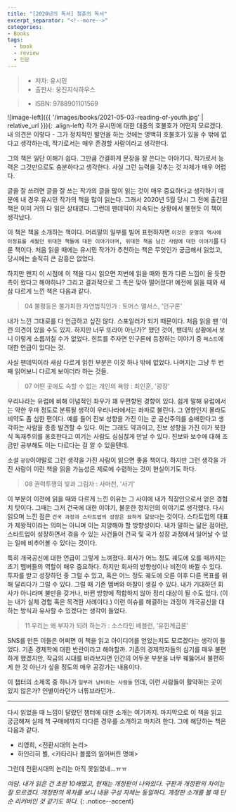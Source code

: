 ```yaml
---
title: "[2020년의 독서] 청춘의 독서"
excerpt_separator: "<!--more-->"
categories:
- Books
tags:
  - book
  - review
  - 인문
---
```


> * 저자: 유시민
> * 출판사: 웅진지식하우스
<!--more-->
> * ISBN: 9788901101569

![image-left]({{ '/images/books/2021-05-03-reading-of-youth.jpg' | relative_url }}){: .align-left} 작가 유시민에 대한 대중의 호불호가 어떤지 모르겠다. 내 의견은 이렇다 - 그가 정치적인 발언을 하는 것에는 명백히 호불호가 있을 수 밖에 없다고 생각하는데, 작가로서는 매우 존경할 사람이라고 생각한다.

그의 책은 일단 이해가 쉽다. 그만큼 간결하게 문장을 잘 쓴다는 이야기다. 작가로서 능력은 그것만으로도 충분하다고 생각한다. 사실 그런 능력을 갖추는 것 자체가 매우 어렵다.

글을 잘 쓰려면 글을 잘 쓰는 작가의 글을 많이 읽는 것이 매우 중요하다고 생각하기 때문에 내 경우 유시민 작가의 책을 많이 읽는다. 그래서 2020년 5월 당시 그 전에 출간된 책은 이미 거의 다 읽은 상태였다. 그런데 팬데믹이 지속되는 상황에서 불현듯 이 책이 생각났다.

이 책은 책을 소개하는 책이다. 머리말의 일부를 빌어 표현하자면 `이것은 문명의 역사에 이정표를 세웠던 위대한 책들에 대한 이야기이며, 위대한 책을 남긴 사람에 대한 이야기`를 다룬 책이다. 처음 읽을 때에는 유시민 작가가 추천하는 책은 무엇인가 궁금해서 읽었고, 당시에는 솔직히 큰 감흥은 없었다.

하지만 왠지 이 시점에 이 책을 다시 읽으면 저번에 읽을 때와 뭔가 다른 느낌이 올 듯한 촉이 왔다고 해야하나? 그리고 결과적으로 그 촉은 맞아 떨어졌다! 예전에 읽을 때와 새삼 다르게 느낀 책은 다음과 같다.

> 04 불평등은 불가피한 자연법칙인가 : 토머스 맬서스, '인구론'

내가 느낀 그대로를 다 언급하고 싶진 않다. 스포일러가 되기 때문이다. 처음 읽을 땐 '이런 의견이 있을 수도 있지. 하지만 너무 또라이 아닌가?' 했던 것이, 팬데믹 상황에서 보니 이렇게 소름끼칠 수가 없었다. 힌트를 주자면 인구론에 등장하는 이야기 중 `페스트`에 대한 언급이 있다는 것.

사실 팬데믹이라 새삼 다르게 읽힌 부분은 이것 하나 밖에 없었다. 나머지는 그냥 두 번째 읽어보니 다르게 보이더라 하는 것들.

> 07 어떤 곳에도 속할 수 없는 개인의 욕망 : 최인훈, '광장'

우리나라는 유럽에 비해 이념적인 좌우가 꽤 우편향된 경향이 있다. 쉽게 말해 유럽에서는 약한 우파 정도로 분류될 생각이 우리나라에서는 좌파로 불린다. 그 영향인지 몰라도 비약도 좀 심한 편이다. 예를 들어 진보 성향을 가진 이는 곧 공산주의를 숭배한다고 생각하는 사람을 종종 발견할 수 있다. 이는 그래도 약과이고, 진보 성향을 가진 이가 북한식 독재주의를 옹호한다고 여기는 사람도 심심찮게 만날 수 있다. 진보와 보수에 대해 조금만 공부해도 이는 다르다는 걸 알 수 있을텐데.

소설 `광장`이야말로 그런 생각을 가진 사람이 읽으면 좋을 책이다. 하지만 그런 생각을 가진 사람이 이런 책을 읽을 가능성은 제로에 수렴하는 것이 현실이기도 하다.

> 08 권력투쟁의 빛과 그림자 : 사마천, '사기'

이 부분이 이전에 읽을 때와 다르게 느낀 이유는 그 사이에 내가 직장인으로서 얻은 경험치 탓이다. 그때는 그저 건국에 대한 이야기, 불운한 정치인의 이야기로 생각했다. 다시 읽으며 느낀 점은 `건국 과정과 스타트업의 성장은 묘하게 닮았다`는 것이다. 스타트업의 대표가 제왕적이라는 의미는 아니며 이는 지양해야 할 방향성이다. 내가 말하는 닮은 점이란, 스타트업이 성장하면서 겪을 수 있는 사건들이 건국 및 국가 성장 과정에서 일어날 수 있는 일에 비추어볼 수 있다는 것이다.

특히 개국공신에 대한 언급이 그렇게 느껴졌다. 회사가 어느 정도 궤도에 오를 때까지는 초기 멤버들의 역할이 매우 중요하다. 하지만 회사의 방향성이나 비전이 바뀔 수 있다. 투자를 받고 성장하던 중 그럴 수 있고, 혹은 어느 정도 궤도에 오른 이후 다른 목표를 위해 달리다가 그럴 수 있다. 그럴 때 기존 멤버와 마찰이 생길 수 있다. 내가 기대하던 회사가 아니라며 불만을 갖거나, 바뀐 방향에 적합하지 않아 정리 대상이 될 수도 있다. <span class="comment">(이는 내가 실제 경험 혹은 목격한 사례이다.)</span> 이런 이슈를 해결하는 과정이 개국공신을 대하는 방식과 유사할 수 있겠다는 생각이 들었다.

> 11 우리는 왜 부자가 되려 하는가 : 소스타인 베블런, '유한계급론'

SNS를 만든 이들은 어쩌면 이 책을 읽고 아이디어를 얻었는지도 모르겠다는 생각이 들었다. 기존 경제학에 대한 반란이라고 해야할까. 기존의 경제학자들의 심기를 매우 불편하게 했겠지만, 작금의 시대를 바라보자면 인간의 어두운 부분을 너무 꿰뚫어서 불편하게 한 것 아닌가 싶을 정도의 매우 공감가는 내용이다.

이 챕터의 소제목 중 하나가 `일부러 낭비하는 사람들` 인데, 이런 사람들이 활약하는 곳이 있지 않은가? 인별이라던가 너튜브라던가..

***

다시 읽었을 때 느낌이 달랐던 챕터에 대한 소개는 여기까지. 마지막으로 이 책을 읽고 궁금해져 실제 책 구매에까지 다다른 경우를 소개하고 마치려 한다. 그에 해당하는 책은 다음과 같다.

- 리영희, &lt;전환시대의 논리&gt;
- 하인리히 뵐, &lt;카타리나 블룸의 잃어버린 명예&gt;

그런데 전환시대의 논리는 아직 못읽었네...ㅠㅠ

_여담. 내가 읽은 건 초판 10쇄였고, 현재는 개정판이 나와있다. 구판과 개정판의 차이는 잘 모르겠다. 개정판의 목차를 보니 내용 구성 자체는 동일하다. 개정판 소개를 볼 때 단순 리커버인 것 같기도 하다._
{: .notice--accent}